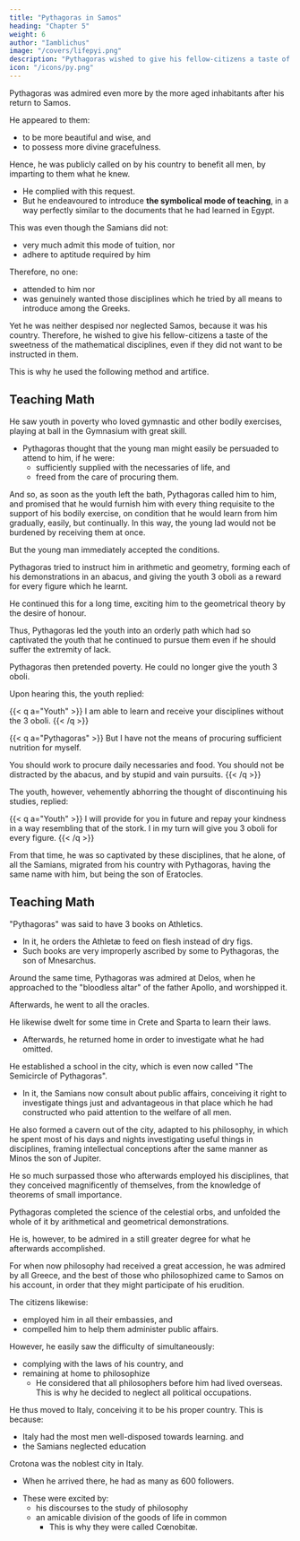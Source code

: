 ```yaml
---
title: "Pythagoras in Samos"
heading: "Chapter 5"
weight: 6
author: "Iamblichus"
image: "/covers/lifepyi.png"
description: "Pythagoras wished to give his fellow-citizens a taste of the sweetness of the mathematical disciplines, even if they did not want to be instructed in them"
icon: "/icons/py.png"
---
```




Pythagoras was admired even more by the more aged inhabitants after his return to Samos. <!-- /  he was not less admired than before.  -->

He appeared to them:
- to be more beautiful and wise, and
- to possess more divine gracefulness.

Hence, he was publicly called on by his country to benefit all men, by imparting to them what he knew. 
- He complied with this request. 
- But he endeavoured to introduce **the symbolical mode of teaching**, in a way perfectly similar to the documents that he had learned in Egypt.

This was even though the Samians did not:
- very much admit this mode of tuition, nor
- adhere to aptitude required by him

Therefore, no one:
- attended to him nor 
- was genuinely wanted those disciplines <!-- 14 --> which he tried by all means to introduce among the Greeks.

Yet he was neither despised nor neglected Samos, because it was his country. Therefore, he wished to give his fellow-citizens a taste of the sweetness of the mathematical disciplines, even if they did not want to be instructed in them. 

This is why he used the following method and artifice. 


## Teaching Math

He saw youth in poverty who loved gymnastic and other bodily exercises, playing at ball in the Gymnasium with great skill. <!--  aptness and facility,  -->
- Pythagoras thought that the young man might easily be persuaded to attend to him, if he were:
  - sufficiently supplied with the necessaries of life, and
  - freed from the care of procuring them. 

And so, as soon as the youth left the bath, Pythagoras called him to him, and promised that he would furnish him with every thing requisite to the support of his bodily exercise, on condition that he would learn from him gradually, easily, but continually. In this way, the young lad would not be burdened by receiving them at once. <!-- , certain disciplines, which he said he had learnt from the Barbarians in his youth, but which now began to desert him through forgetfulness and the incursions of old age.  -->

But the young man immediately accepted the conditions. <!-- , through the hope of having necessary support.  -->

Pythagoras tried to instruct him in <!-- the disciplines of --> arithmetic and geometry, forming each of his demonstrations in an abacus, and giving the youth 3 oboli as a reward for every figure which he learnt. 

He continued this for a long time, exciting him to the geometrical theory by the desire of honour.

<!-- ; diligently, and in the best order, giving him (as we have said) three oboli for every figure which he apprehended.  -->

<!--  observed that the elegance, sweetness, and connexion of these disciplines, to which  -->

Thus, Pythagoras led the youth into an orderly path which had so captivated the youth that he continued to pursue them even if he should suffer the extremity of lack. 

Pythagoras then pretended poverty. He could no longer give the youth 3 oboli. 

Upon hearing this, the youth replied:

{{< q a="Youth" >}}
I am able to learn and receive your disciplines without the 3 oboli.
{{< /q >}}


{{< q a="Pythagoras" >}}
But I have not the means of procuring sufficient nutrition for myself.

You should work to procure daily necessaries and food. You should not be distracted by the abacus, and by stupid and vain pursuits.
{{< /q >}}


The youth, however, vehemently abhorring the thought of discontinuing his studies, replied:

{{< q a="Youth" >}}
I will provide for you in future and repay your kindness in a way resembling that of the stork. I in my turn will give you 3 oboli for every figure. 
{{< /q >}}

From that time, he was so captivated by these disciplines, that he alone, of all the Samians, migrated from his<!--  16 --> country with Pythagoras, having the same name with him, but being the son of Eratocles. 


## Teaching Math

"Pythagoras" was said to have 3 books on Athletics. 
- In it, he orders the Athletæ to feed on flesh instead of dry figs.
- Such books are very improperly ascribed by some to Pythagoras, the son of Mnesarchus. 

Around the same time, Pythagoras was admired at Delos, when he approached to the "bloodless altar" of the father Apollo, and worshipped it. 

Afterwards, he went to all the oracles. 

He likewise dwelt for some time in Crete and Sparta to learn their laws. <!-- ; and, having been an auditor and learner of all these, --> 
- Afterwards, he returned home in order to investigate what he had omitted. 

He established a school in the city, which is even now called "The Semicircle of Pythagoras". 
- In it, the Samians now consult about public affairs, conceiving it right to investigate things just and advantageous in that place which he had constructed who paid attention to the welfare of all men. 

He also formed a cavern out of the city, adapted to his philosophy, in which he spent most of his days and nights investigating useful things in disciplines, framing intellectual conceptions after the same manner as Minos the son of Jupiter. 

He so much surpassed those who afterwards employed his disciplines, that they <!-- 17 --> conceived magnificently of themselves, from the knowledge of theorems of small importance. 

Pythagoras completed the science of the celestial orbs, and unfolded the whole of it by arithmetical and geometrical demonstrations. 

He is, however, to be admired in a still greater degree for what he afterwards accomplished. 

For when now philosophy had received a great accession, he was admired by all Greece, and the best of those who philosophized came to Samos on his account, in order that they might participate of his erudition. 

The citizens likewise:
- employed him in all their embassies, and 
- compelled him to help them <!-- unite with them in the --> administer public affairs. 

However, he easily saw the difficulty of simultaneously:
- complying with the laws of his country, and
- remaining at home to philosophize
  - He considered that all philosophers before him had lived overseas. This is why he decided to neglect all political occupations.


He thus moved to Italy, conceiving it to be his proper country. This is because:
- Italy had the most men well-disposed towards learning. and
- the Samians neglected education

Crotona was the noblest city in Italy. 
- When he arrived there, he had as many as 600 followers.
<!-- And such was the success of his journey, that on his arrival at ,   who --> 
- These were excited by: <!-- not only --> 
  - his discourses <!-- 18 --> to the study of philosophy
  - an amicable division of the goods of life in common
    - This is why they were called Cœnobitæ.
